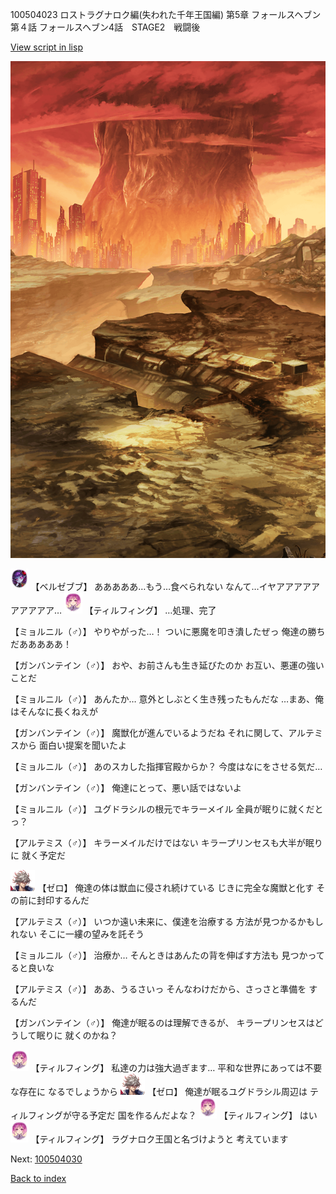 100504023 ロストラグナロク編(失われた千年王国編) 第5章 フォールスヘブン 第４話 フォールスヘブン4話　STAGE2　戦闘後

[View script in lisp](../scripts/100504023.txt)

![underwild.png](../images/backgrounds/underwild.png)

<img src="../images/units/960022.png" alt="960022.png" height="34"/>
【ベルゼブブ】
あああああ…もう…食べられない
なんて…イヤアアアアアアアアアア…

<img src="../images/units/101415.png" alt="101415.png" height="34"/>
【ティルフィング】
…処理、完了

【ミョルニル（♂）】
やりやがった…！
ついに悪魔を叩き潰したぜっ
俺達の勝ちだあああああ！

【ガンバンテイン（♂）】
おや、お前さんも生き延びたのか
お互い、悪運の強いことだ

【ミョルニル（♂）】
あんたか…
意外としぶとく生き残ったもんだな
…まあ、俺はそんなに長くねえが

【ガンバンテイン（♂）】
魔獣化が進んでいるようだね
それに関して、アルテミスから
面白い提案を聞いたよ

【ミョルニル（♂）】
あのスカした指揮官殿からか？
今度はなにをさせる気だ…

【ガンバンテイン（♂）】
俺達にとって、悪い話ではないよ

【ミョルニル（♂）】
ユグドラシルの根元でキラーメイル
全員が眠りに就くだとっ？

【アルテミス（♂）】
キラーメイルだけではない
キラープリンセスも大半が眠りに
就く予定だ

<img src="../images/units/23.png" alt="23.png" height="34"/>
【ゼロ】
俺達の体は獣血に侵され続けている
じきに完全な魔獣と化す
その前に封印するんだ

【アルテミス（♂）】
いつか遠い未来に、僕達を治療する
方法が見つかるかもしれない
そこに一縷の望みを託そう

【ミョルニル（♂）】
治療か…
そんときはあんたの背を伸ばす方法も
見つかってると良いな

【アルテミス（♂）】
ああ、うるさいっ
そんなわけだから、さっさと準備を
するんだ

【ガンバンテイン（♂）】
俺達が眠るのは理解できるが、
キラープリンセスはどうして眠りに
就くのかね？

<img src="../images/units/101415.png" alt="101415.png" height="34"/>
【ティルフィング】
私達の力は強大過ぎます…
平和な世界にあっては不要な存在に
なるでしょうから

<img src="../images/units/23.png" alt="23.png" height="34"/>
【ゼロ】
俺達が眠るユグドラシル周辺は
ティルフィングが守る予定だ
国を作るんだよな？

<img src="../images/units/101415.png" alt="101415.png" height="34"/>
【ティルフィング】
はい

<img src="../images/units/101415.png" alt="101415.png" height="34"/>
【ティルフィング】
ラグナロク王国と名づけようと
考えています

Next: [100504030](100504030.md)

[Back to index](index.md)
